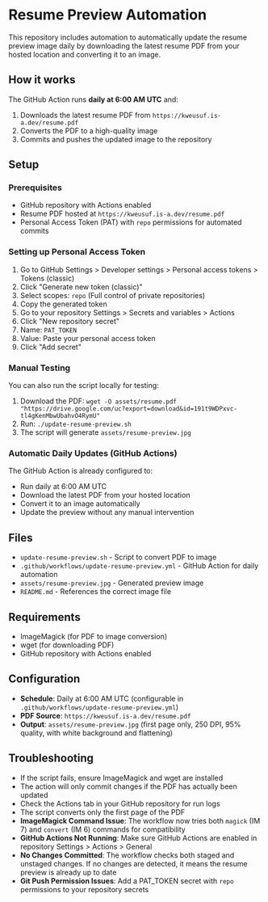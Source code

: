# Resume Preview Automation

This repository includes automation to automatically update the resume preview image daily by downloading the latest resume PDF from your hosted location and converting it to an image.

## How it works

The GitHub Action runs **daily at 6:00 AM UTC** and:
1. Downloads the latest resume PDF from `https://kweusuf.is-a.dev/resume.pdf`
2. Converts the PDF to a high-quality image
3. Commits and pushes the updated image to the repository

## Setup

### Prerequisites
- GitHub repository with Actions enabled
- Resume PDF hosted at `https://kweusuf.is-a.dev/resume.pdf`
- Personal Access Token (PAT) with `repo` permissions for automated commits

### Setting up Personal Access Token
1. Go to GitHub Settings > Developer settings > Personal access tokens > Tokens (classic)
2. Click "Generate new token (classic)"
3. Select scopes: `repo` (Full control of private repositories)
4. Copy the generated token
5. Go to your repository Settings > Secrets and variables > Actions
6. Click "New repository secret"
7. Name: `PAT_TOKEN`
8. Value: Paste your personal access token
9. Click "Add secret"

### Manual Testing
You can also run the script locally for testing:
1. Download the PDF: `wget -O assets/resume.pdf "https://drive.google.com/uc?export=download&id=191t9WDPxvc-tl4gKenMbwUbahvO4RymU"`
2. Run: `./update-resume-preview.sh`
3. The script will generate `assets/resume-preview.jpg`

### Automatic Daily Updates (GitHub Actions)
The GitHub Action is already configured to:
- Run daily at 6:00 AM UTC
- Download the latest PDF from your hosted location
- Convert it to an image automatically
- Update the preview without any manual intervention

## Files
- `update-resume-preview.sh` - Script to convert PDF to image
- `.github/workflows/update-resume-preview.yml` - GitHub Action for daily automation
- `assets/resume-preview.jpg` - Generated preview image
- `README.md` - References the correct image file

## Requirements
- ImageMagick (for PDF to image conversion)
- wget (for downloading PDF)
- GitHub repository with Actions enabled

## Configuration
- **Schedule**: Daily at 6:00 AM UTC (configurable in `.github/workflows/update-resume-preview.yml`)
- **PDF Source**: `https://kweusuf.is-a.dev/resume.pdf`
- **Output**: `assets/resume-preview.jpg` (first page only, 250 DPI, 95% quality, with white background and flattening)

## Troubleshooting
- If the script fails, ensure ImageMagick and wget are installed
- The action will only commit changes if the PDF has actually been updated
- Check the Actions tab in your GitHub repository for run logs
- The script converts only the first page of the PDF
- **ImageMagick Command Issue**: The workflow now tries both `magick` (IM 7) and `convert` (IM 6) commands for compatibility
- **GitHub Actions Not Running**: Make sure GitHub Actions are enabled in repository Settings > Actions > General
- **No Changes Committed**: The workflow checks both staged and unstaged changes. If no changes are detected, it means the resume preview is already up to date
- **Git Push Permission Issues**: Add a PAT_TOKEN secret with `repo` permissions to your repository secrets
